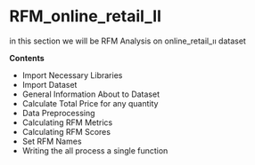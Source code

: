 # RFM_online_retail_II
in this section we will be RFM Analysis on online_retail_ıı dataset

**Contents**
- Import Necessary Libraries
- Import Dataset
- General Information About to Dataset
- Calculate Total Price for any quantity
- Data Preprocessing
- Calculating RFM Metrics
- Calculating RFM Scores
- Set RFM Names
- Writing the all process a single function
